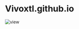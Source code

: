 # Vivoxtl.github.io
![view](https://github.com/Vivoxtl/Vivoxtl.github.io/blob/master/img/readMeView.jpg)